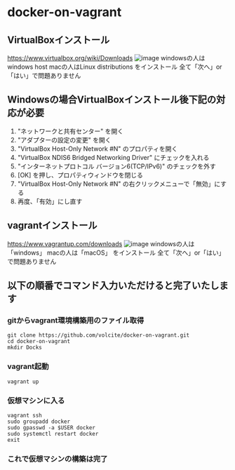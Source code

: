 # docker-on-vagrant

## VirtualBoxインストール
https://www.virtualbox.org/wiki/Downloads
![image](https://user-images.githubusercontent.com/78579016/136678359-ca41693f-fd64-40cb-be60-cf44314f50d9.png)
windowsの人はwindows host
macの人はLinux distributions
をインストール
全て「次へ」or「はい」で問題ありません

## Windowsの場合VirtualBoxインストール後下記の対応が必要
1. "ネットワークと共有センター" を開く
2. "アダプターの設定の変更" を開く
3. "VirtualBox Host-Only Network #N" のプロパティを開く
4. "VirtualBox NDIS6 Bridged Networking Driver" にチェックを入れる
5. "インターネットプロトコル バージョン6(TCP/IPv6)" のチェックを外す
6. [OK] を押し、プロパティウィンドウを閉じる
7. "VirtualBox Host-Only Network #N" の右クリックメニューで「無効」にする
8. 再度、「有効」にし直す

## vagrantインストール
https://www.vagrantup.com/downloads
![image](https://user-images.githubusercontent.com/78579016/136678390-a9124ae6-58e9-437e-b5a1-ab354eb12d48.png)
windowsの人は「windows」
macの人は「macOS」
をインストール
全て「次へ」or「はい」で問題ありません


## 以下の順番でコマンド入力いただけると完了いたします

### gitからvagrant環境構築用のファイル取得

```
git clone https://github.com/volcite/docker-on-vagrant.git
cd docker-on-vagrant
mkdir Docks
```
### vagrant起動

```
vagrant up
```

### 仮想マシンに入る

```
vagrant ssh
sudo groupadd docker
sudo gpasswd -a $USER docker
sudo systemctl restart docker
exit
```

### これで仮想マシンの構築は完了
